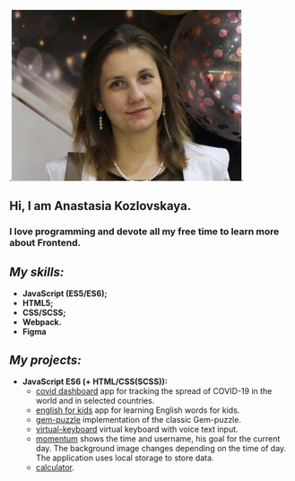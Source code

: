 .<img src="https://raw.githubusercontent.com/Kkasya/rsschool-cv/gh-pages/foto.jpg" width="410" height="305" />.
## Hi, I am Anastasia Kozlovskaya.
### I love programming and devote all my free time to learn more about Frontend.

## *My skills:* 
* **JavaScript (ES5/ES6);**
* **HTML5;**
* **CSS/SCSS;**
* **Webpack.**
* **Figma**

## *My projects:*
- **JavaScript ES6 (+ HTML/CSS(SCSS)):**
    - [covid dashboard](https://github.com/Kkasya/covid/) app for tracking the spread of COVID-19 in the world and in selected countries.
    - [english for kids](https://github.com/Kkasya/english/) app for learning English words for kids.
    - [gem-puzzle](https://github.com/Kkasya/game/) implementation of the classic Gem-puzzle.
    - [virtual-keyboard](https://github.com/Kkasya/virtual-keyboard/) virtual keyboard with voice text input.
    - [momentum](https://github.com/Kkasya/momentum) shows the time and username, his goal for the current day. The background image changes depending on the time of day. The application uses local storage to store data.
    - [calculator](https://github.com/Kkasya/calculator/).
    

